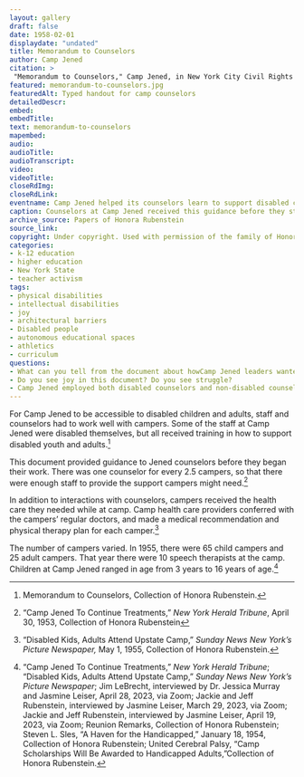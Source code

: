 ```yaml
--- 
layout: gallery
draft: false
date: 1958-02-01
displaydate: "undated"
title: Memorandum to Counselors
author: Camp Jened
citation: >
 "Memorandum to Counselors," Camp Jened, in New York City Civil Rights History Project, Accessed: [Month Day, Year], https://nyccivilrightshistory.org/gallery/memorandum-to-counselors.
featured: memorandum-to-counselors.jpg
featuredAlt: Typed handout for camp counselors
detailedDescr: 
embed: 
embedTitle: 
text: memorandum-to-counselors
mapembed: 
audio: 
audioTitle: 
audioTranscript: 
video: 
videoTitle: 
closeRdImg: 
closeRdLink: 
eventname: Camp Jened helped its counselors learn to support disabled campers.
caption: Counselors at Camp Jened received this guidance before they started their work at the camp. There were both disabled and non-disabled counselors at Jened.
archive_source: Papers of Honora Rubenstein
source_link: 
copyright: Under copyright. Used with permission of the family of Honora and Murray Rubenstein.
categories: 
- k-12 education
- higher education
- New York State
- teacher activism
tags: 
- physical disabilities
- intellectual disabilities
- joy
- architectural barriers
- Disabled people
- autonomous educational spaces
- athletics
- curriculum
questions: 
- What can you tell from the document about howCamp Jened leaders wanted their  counselors to think about their campers? What do the words and images convey about what kind of experience they wanted the campers to have? 
- Do you see joy in this document? Do you see struggle? 
- Camp Jened employed both disabled counselors and non-disabled counselors. Camp Jened recognized that counselors needed to be prepared to work well with disabled campers. If you have a disability, what do you want the adults who work with you to know about how best to support you?
--- 
```


For Camp Jened to be accessible to disabled children and adults, staff and counselors had to work well with campers. Some of the staff at Camp Jened were disabled themselves, but all received training in how to support disabled youth and adults.[^1]

This document provided guidance to Jened counselors before they began their work. There was one counselor for every 2.5 campers, so that there were enough staff to provide the support campers might need.[^2]

In addition to interactions with counselors, campers received the health care they needed while at camp. Camp health care providers conferred with the campers’ regular doctors, and made a medical recommendation and physical therapy plan for each camper.[^3]

The number of campers varied. In 1955, there were 65 child campers and 25 adult campers. That year there were 10 speech therapists at the camp. Children at Camp Jened ranged in age from 3 years to 16 years of age.[^4]

[^1]: Memorandum to Counselors, Collection of Honora Rubenstein.

[^2]: “Camp Jened To Continue Treatments,” *New York Herald Tribune*, April 30, 1953, Collection of Honora Rubenstein

[^3]: “Disabled Kids, Adults Attend Upstate Camp,” *Sunday News New York’s Picture Newspaper,* May 1, 1955, Collection of Honora Rubenstein.

[^4]: “Camp Jened To Continue Treatments,” *New York Herald Tribune*; “Disabled Kids, Adults Attend Upstate Camp,” *Sunday News New York’s Picture Newspaper*; Jim LeBrecht, interviewed by Dr. Jessica Murray and Jasmine Leiser, April 28, 2023, via Zoom; Jackie and Jeff Rubenstein, interviewed by Jasmine Leiser, March 29, 2023, via Zoom; Jackie and Jeff Rubenstein, interviewed by Jasmine Leiser, April 19, 2023, via Zoom; Reunion Remarks, Collection of Honora Rubenstein; Steven L. Sles, “A Haven for the Handicapped,” January 18, 1954, Collection of Honora Rubenstein; United Cerebral Palsy, “Camp Scholarships Will Be Awarded to Handicapped Adults,”Collection of Honora Rubenstein.
